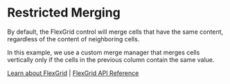 Restricted Merging
==================

By default, the FlexGrid control will merge cells that have the same content,
regardless of the content of neighboring cells.

In this example, we use a custom merge manager that merges cells 
vertically only if the cells in the previous column contain the
same value.

[Learn about FlexGrid](https://www.grapecity.com/wijmo/flexgrid-javascript-data-grid) | [FlexGrid API Reference](https://www.grapecity.com/wijmo/api/classes/wijmo_grid.flexgrid.html)